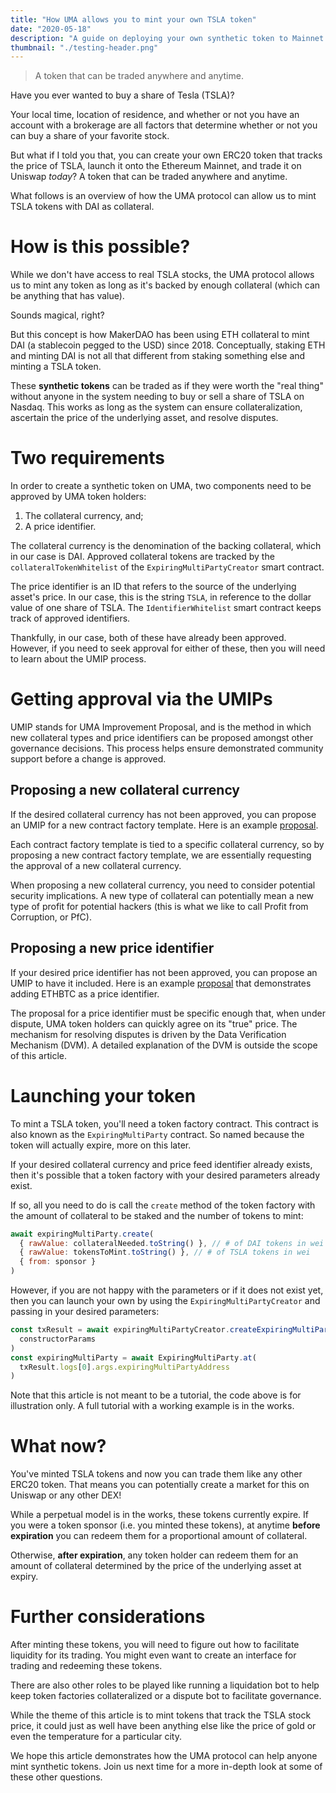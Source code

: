 ```yaml
---
title: "How UMA allows you to mint your own TSLA token"
date: "2020-05-18"
description: "A guide on deploying your own synthetic token to Mainnet with the UMA protocol."
thumbnail: "./testing-header.png"
---
```


> A token that can be traded anywhere and anytime.

Have you ever wanted to buy a share of Tesla (TSLA)?

Your local time, location of residence, and whether or not you have an account with a brokerage are all factors that determine whether or not you can buy a share of your favorite stock.

But what if I told you that, you can create your own ERC20 token that tracks the price of TSLA, launch it onto the Ethereum Mainnet, and trade it on Uniswap _today_? A token that can be traded anywhere and anytime.

What follows is an overview of how the UMA protocol can allow us to mint TSLA tokens with DAI as collateral.

# How is this possible?

While we don't have access to real TSLA stocks, the UMA protocol allows us to mint any token as long as it's backed by enough collateral (which can be anything that has value).

Sounds magical, right?

But this concept is how MakerDAO has been using ETH collateral to mint DAI (a stablecoin pegged to the USD) since 2018. Conceptually, staking ETH and minting DAI is not all that different from staking something else and minting a TSLA token.

These **synthetic tokens** can be traded as if they were worth the "real thing" without anyone in the system needing to buy or sell a share of TSLA on Nasdaq. This works as long as the system can ensure collateralization, ascertain the price of the underlying asset, and resolve disputes.

# Two requirements

In order to create a synthetic token on UMA, two components need to be approved by UMA token holders:

1. The collateral currency, and;
2. A price identifier.

The collateral currency is the denomination of the backing collateral, which in our case is DAI. Approved collateral tokens are tracked by the `collateralTokenWhitelist` of the `ExpiringMultiPartyCreator` smart contract.

The price identifier is an ID that refers to the source of the underlying asset's price. In our case, this is the string `TSLA`, in reference to the dollar value of one share of TSLA. The `IdentifierWhitelist` smart contract keeps track of approved identifiers.

Thankfully, in our case, both of these have already been approved. However, if you need to seek approval for either of these, then you will need to learn about the UMIP process.

# Getting approval via the UMIPs

UMIP stands for UMA Improvement Proposal, and is the method in which new collateral types and price identifiers can be proposed amongst other governance decisions. This process helps ensure demonstrated community support before a change is approved.

## Proposing a new collateral currency

If the desired collateral currency has not been approved, you can propose an UMIP for a new contract factory template. Here is an example [proposal](https://github.com/UMAprotocol/UMIPs/blob/master/UMIPs/umip-newcontract.md).

Each contract factory template is tied to a specific collateral currency, so by proposing a new contract factory template, we are essentially requesting the approval of a new collateral currency.

When proposing a new collateral currency, you need to consider potential security implications. A new type of collateral can potentially mean a new type of profit for potential hackers (this is what we like to call Profit from Corruption, or PfC).

## Proposing a new price identifier

If your desired price identifier has not been approved, you can propose an UMIP to have it included. Here is an example [proposal](https://github.com/UMAprotocol/UMIPs/blob/master/UMIPs/umip-2.md) that demonstrates adding ETHBTC as a price identifier.

The proposal for a price identifier must be specific enough that, when under dispute, UMA token holders can quickly agree on its "true" price. The mechanism for resolving disputes is driven by the Data Verification Mechanism (DVM). A detailed explanation of the DVM is outside the scope of this article.

# Launching your token

To mint a TSLA token, you'll need a token factory contract. This contract is also known as the `ExpiringMultiParty` contract. So named because the token will actually expire, more on this later.

If your desired collateral currency and price feed identifier already exists, then it's possible that a token factory with your desired parameters already exist.

If so, all you need to do is call the `create` method of the token factory with the amount of collateral to be staked and the number of tokens to mint:

```js
await expiringMultiParty.create(
  { rawValue: collateralNeeded.toString() }, // # of DAI tokens in wei
  { rawValue: tokensToMint.toString() }, // # of TSLA tokens in wei
  { from: sponsor }
)
```

However, if you are not happy with the parameters or if it does not exist yet, then you can launch your own by using the `ExpiringMultiPartyCreator` and passing in your desired parameters:

```js
const txResult = await expiringMultiPartyCreator.createExpiringMultiParty(
  constructorParams
)
const expiringMultiParty = await ExpiringMultiParty.at(
  txResult.logs[0].args.expiringMultiPartyAddress
)
```

Note that this article is not meant to be a tutorial, the code above is for illustration only. A full tutorial with a working example is in the works.

# What now?

You've minted TSLA tokens and now you can trade them like any other ERC20 token. That means you can potentially create a market for this on Uniswap or any other DEX!

While a perpetual model is in the works, these tokens currently expire. If you were a token sponsor (i.e. you minted these tokens), at anytime **before expiration** you can redeem them for a proportional amount of collateral.

Otherwise, **after expiration**, any token holder can redeem them for an amount of collateral determined by the price of the underlying asset at expiry.

# Further considerations

After minting these tokens, you will need to figure out how to facilitate liquidity for its trading. You might even want to create an interface for trading and redeeming these tokens.

There are also other roles to be played like running a liquidation bot to help keep token factories collateralized or a dispute bot to facilitate governance.

While the theme of this article is to mint tokens that track the TSLA stock price, it could just as well have been anything else like the price of gold or even the temperature for a particular city.

We hope this article demonstrates how the UMA protocol can help anyone mint synthetic tokens. Join us next time for a more in-depth look at some of these other questions.
